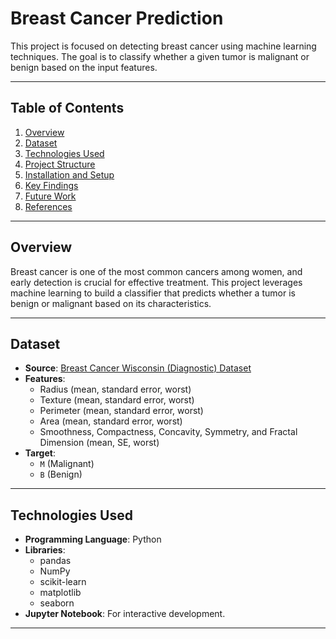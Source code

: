 # Breast Cancer Prediction

This project is focused on detecting breast cancer using machine learning techniques. The goal is to classify whether a given tumor is malignant or benign based on the input features.

---

## Table of Contents
1. [Overview](#overview)
2. [Dataset](#dataset)
3. [Technologies Used](#technologies-used)
4. [Project Structure](#project-structure)
5. [Installation and Setup](#installation-and-setup)
6. [Key Findings](#key-findings)
7. [Future Work](#future-work)
8. [References](#references)

---

## Overview

Breast cancer is one of the most common cancers among women, and early detection is crucial for effective treatment. This project leverages machine learning to build a classifier that predicts whether a tumor is benign or malignant based on its characteristics.

---

## Dataset

- **Source**: [Breast Cancer Wisconsin (Diagnostic) Dataset](https://archive.ics.uci.edu/ml/datasets/Breast+Cancer+Wisconsin+(Diagnostic))
- **Features**:
  - Radius (mean, standard error, worst)
  - Texture (mean, standard error, worst)
  - Perimeter (mean, standard error, worst)
  - Area (mean, standard error, worst)
  - Smoothness, Compactness, Concavity, Symmetry, and Fractal Dimension (mean, SE, worst)
- **Target**: 
  - `M` (Malignant)
  - `B` (Benign)

---

## Technologies Used

- **Programming Language**: Python
- **Libraries**:
  - pandas
  - NumPy
  - scikit-learn
  - matplotlib
  - seaborn
- **Jupyter Notebook**: For interactive development.

---


